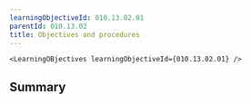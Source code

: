 ```yaml
---
learningObjectiveId: 010.13.02.01
parentId: 010.13.02
title: Objectives and procedures
---
```


```tsx eval
<LearningOBjectives learningObjectiveId={010.13.02.01} />
```

## Summary
